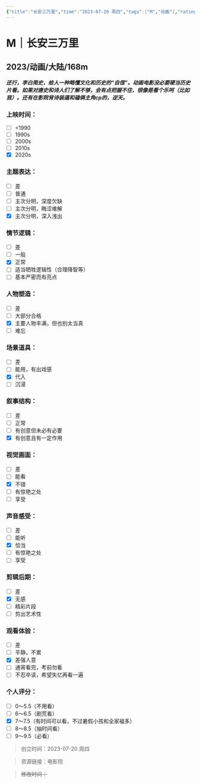 ```yaml
---
{"title":"长安三万里","time":"2023-07-20 周四","tags":["M","动画"],"rating":7,"dg-publish":true,"permalink":"/300 评价/M/新近看过/长安三万里/","dgPassFrontmatter":true,"created":"2024-01-25T18:45:04.000+08:00","updated":"2024-01-25T18:45:04.000+08:00"}
---
```



# M｜长安三万里
## 2023/动画/大陆/168m
***还行，李白简史，给人一种略懂文化和历史的“自信”。动画电影没必要硬当历史片看。如果对唐史和诗人们了解不够，会有点把握不住，很像是看个乐呵（比如我）。还有在影院背诗装逼和磕俩主角cp的，逆天。***
### 上映时间：
- [ ] <1990
- [ ] 1990s
- [ ] 2000s
- [ ] 2010s
- [x] 2020s
### 主题表达：
- [ ] 差
- [ ] 普通
- [ ] 主次分明，深度欠缺
- [ ] 主次分明，晦涩难解
- [x] 主次分明，深入浅出
### 情节逻辑：
- [ ] 差
- [ ] 一般
- [x] 正常
- [ ] 适当牺牲逻辑性（合理降智等）
- [ ] 基本严密而有亮点
### 人物塑造：
- [ ] 差
- [ ] 大部分合格
- [x] 主要人物丰满，但也别太当真
- [ ] 难忘
### 场景道具：
- [ ] 差
- [ ] 能用，有出戏感
- [x] 代入
- [ ] 沉浸
### 叙事结构：
- [ ] 差
- [ ] 正常
- [ ] 有创意但未必有必要
- [x] 有创意且有一定作用
### 视觉画面：
- [ ] 差
- [ ] 能看
- [x] 不错
- [ ] 有惊艳之处
- [ ] 享受
### 声音感受：
- [ ] 差
- [ ] 能听
- [x] 恰当
- [ ] 有惊艳之处
- [ ] 享受
### 剪辑后期：
- [ ] 差
- [x] 无感
- [ ] 精彩片段
- [ ] 剪出艺术性
### 观看体验：
- [ ] 差
- [ ] 平静，不累
- [x] 差强人意
- [ ] 通宵看完，考前勿看
- [ ] 不忍卒读，希望失忆再看一遍
### 个人评分：
- [ ] 0～5.5（不用看）
- [ ] 6～6.5（剧荒看）
- [x] 7～7.5（有时间可以看，不过暑假小孩和全家福多）
- [ ] 8～8.5（抽时间看）
- [ ] 9～9.5（必看）

>创立时间：2023-07-20 周四

>资源链接：电影院

>~~修改时间：~~



